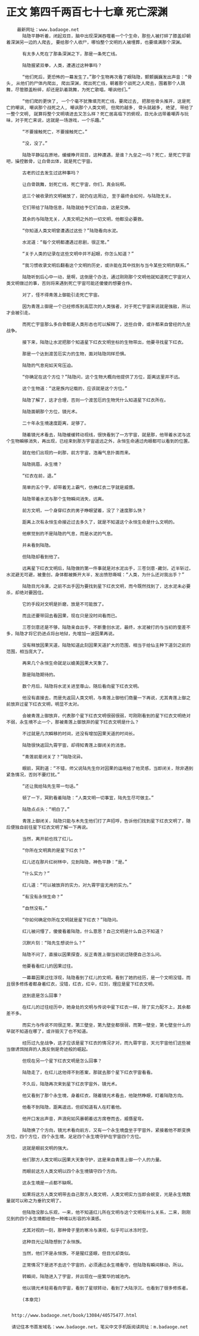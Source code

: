 # 正文 第四千两百七十七章 死亡深渊
        最新网址：www.badaoge.net
          陆隐平静听着，闭起双目，脑中出现深渊吞噬着一个个生命，那些人被打碎了膝盖却朝着深渊另一边的人爬去, 要给那个人收尸，哪怕整个文明的人被埋葬，也要填满那个深渊。
      
          有太多人死在了那条深渊之下，那是一条死亡线。
      
          陆隐握紧双拳，人类，遭遇过这种事吗？
      
          “他们死后，更恐怖的一幕发生了。”那个生物再次看了眼陆隐，颤颤巍巍发出声音：“骨头, 从他们的尸体内爬出, 爬出深渊，爬出死亡线，朝着那个战死之人爬去，围着那个人跳舞，尽管膝盖粉碎，却还是趴着跳舞，为死亡歌唱，嘲讽他们。”
      
          “他们爬的更快了, 一个个毫不犹豫填充死亡线，要爬过去, 把那些骨头推开，这是死亡的嘲讽, 嘲讽那个战死之人, 嘲讽那个人类文明, 但爬的越多, 骨头就越多, 绝望, 带给了一整个文明, 就算将整个文明填进去又怎么样？死亡居高临下的俯视，目光永远带着嘲弄与玩味，对于死亡来说，这就是一场游戏，一个乐趣。”
      
          “不要接触死亡，不要接触死亡。”
      
          “没，没了。”
      
          陆隐平静站在原地，缓缓睁开双目，这种遭遇，是谁？九垒之一吗？死亡，是死亡宇宙吧，操控骸骨，让白骨出体，就是死亡宇宙。
      
          古老的过去发生过这种事吗？
      
          让白骨跳舞，划死亡线，死亡宇宙，你们，真会玩啊。
      
          这三个被收录的文明被放了，就仍在这周边, 至于最终会如何，与陆隐无关。
      
          它们带给了陆隐信息，陆隐就给予它们自由，这是交换。
      
          其余的与陆隐无关，人类文明之外的一切文明，他都没必要救。
      
          “你知道人类文明曾遭遇过这些？”陆隐看向水泥。
      
          水泥道：“每个文明都遭遇过悲剧，很正常。”
      
          “关于人类的记录在这些文明中并不起眼，你怎么知道？”
      
          “我习惯收录文明后翻看这个文明的历史，或许能在其中找到与当今某些文明的联系。”
      
          陆隐听到后心中一动，是啊，这倒是个办法，通过刚刚那个文明他就知道死亡宇宙对人类文明做过的事，否则将来遇到死亡宇宙可能还傻傻的想要合作。
      
          对了，怪不得青莲上御能引走死亡宇宙。
      
          因为青莲上御是一个已经修炼到高层次的人类强者，对于死亡宇宙来说就是强敌，所以才会被引走。
      
          而死亡宇宙那么多白骨都是人类形态也可以解释了，这些白骨，或许都来自曾经的九垒战争。
      
          接下来，陆隐让水泥把那个知道星下红衣文明坐标的生物带出，他要寻找星下红衣。
      
          那是一个达到渡苦厄实力的生物，面对陆隐同样恐惧。
      
          陆隐的气息宛如天穹压迫。
      
          “你确定在这个方位？”陆隐问，这个生物大概向他提供了方位，距离这里并不远。
      
          这个生物道：“这是族内记载的，应该就是这个方位。”
      
          陆隐了解了，这才合理，否则一个渡苦厄的生物凭什么知道星下红衣所在。
      
          陆隐面朝那个方位，镜光术。
      
          二十年永生境速度距离，足够了。
      
          随着镜光术看去，陆隐缓缓转动视线，很快看到了一方宇宙，就是那，他带着水泥与这个生物瞬移消失，再出现，已经来到那方宇宙遥远之外，永恒生命通过肉眼都可以看到的位置。
      
          就在他们出现的一刹那，前方宇宙，浩瀚气息扑面而来。
      
          陆隐挑眉，永生境？
      
          “红衣在前，退。”
      
          简单的五个字，却带着无上霸气，仿佛红衣二字就是威慑。
      
          陆隐带着水泥与那个生物瞬间消失，远离。
      
          前方文明，一个身穿红衣的男子睁眼望着，没了？速度那么快？
      
          距离上次有永恒生命接近过去多久了，就是不知道这个永恒生命是什么文明的。
      
          他察觉到的不是陆隐的气息，而是水泥的气息。
      
          并未看到陆隐。
      
          但陆隐却看到他了。
      
          远离星下红衣文明后，陆隐做的第一件事就是对水泥出手，三苍剑意-藏剑，近半斩过，水泥避无可避，被重创，身体都被撕开大半，发出愤怒嘶喊：“人类，为什么还对我出手？”
      
          陆隐目光冷漠，之前不出手因为要找到星下红衣文明，而今既然找到了，这水泥未必要杀，却绝对要困住。
      
          它的手段对文明是折磨，放是不可能放了。
      
          而且还要带回去看因果，现在只是没时间看而已。
      
          三苍剑意还是不够，陆隐亲自出手，不断重创水泥，最终，水泥被打的与当初的奎差不多，陆隐才将它扔进点将台地狱，先增加一波因果再说。
      
          没有释放因果天道，陆隐知道此刻因果天道扩大的范围，相当于给仙主种下道剑之前的范围，相当庞大了。
      
          再来几个永恒生命就足以媲美因果大天象了。
      
          那是陆隐期待的。
      
          数个月后，陆隐将水泥关进至尊山，随后看向星下红衣文明。
      
          他没有直接去，而是先返回人类文明，与青莲上御他们商量一下再说，尤其青莲上御之前放弃过星下红衣文明，明显不太对。
      
          会被青莲上御放弃，代表那个星下红衣文明很弱很弱，可刚刚看到的星下红衣文明绝对不弱，永生境不止一个，那被青莲上御放弃的星下红衣文明是什么？
      
          不过就是几次瞬移的时间，还没有增加因果天道的时间长。
      
          陆隐很快返回九霄宇宙，却得知青莲上御闭关的消息。
      
          “青莲前辈闭关了？”陆隐诧异。
      
          眼前，冥酌道：“不错，师父说陆先生你对因果的运用给了他灵感，当即闭关，除非遇到紧急情况，否则不要打扰。”
      
          “还让我给陆先生带一句话。”
      
          顿了一下，冥酌看着陆隐：“人类文明一切事宜，陆先生尽可做主。”
      
          陆隐点点头：“明白了。”
      
          青莲上御闭关，陆隐只能与木先生他们打了声招呼，告诉他们找到星下红衣文明了，随后便独自前往星下红衣文明了解一下再说。
      
          当然，离开前也找了红儿。
      
          “你所在文明真的是星下红衣？”
      
          红儿还在那片红树林中，见到陆隐，神色平静：“是。”
      
          “什么实力？”
      
          红儿道：“可以被放弃的实力，对九霄宇宙无用的实力。”
      
          “有没有永恒生命？”
      
          “自然没有。”
      
          “你如何确定你所在文明就是星下红衣？”陆隐问。
      
          红儿被问懵了，傻傻看着陆隐，什么意思？自己文明是什么自己不知道？
      
          沉默片刻：“陆先生想说什么？”
      
          陆隐不问了，直接以因果探查，反正青莲上御当初说过随便自己怎么问。
      
          他要看看红儿的因果过往。
      
          一幕幕因果过往浮现，陆隐看到了红儿的文明，看到了她的经历，是一个文明没错，而且很多修炼者都身着红衣，没错，红衣，红伞，红剑，理应是星下红衣文明。
      
          这到底是怎么回事？
      
          在红儿的过往经历中，她身处的文明与传说中星下红衣一样，除了实力配不上，其余都差不多。
      
          而实力与传说不同很正常，第三壁垒，第九壁垒都很弱，而第一壁垒，第七壁垒什么的早就不知道在哪了，或许毁灭了也不知道。
      
          经历过九垒战争，这才应该是星下红衣的情况才对，而九霄宇宙，天元宇宙他们这些被当做诱饵抛弃的人类反倒是奇迹般的崛起。
      
          但现在另一个星下红衣文明是怎么回事？
      
          陆隐走了，在红儿这他得不到答案，那就去那个星下红衣宇宙看看。
      
          不久后，陆隐再次来到星下红衣宇宙外，镜光术。
      
          他又看到了那个永生境，身着红衣，随着镜光术看去，他陡然睁眼，盯着陆隐方向。
      
          他看不到陆隐，距离遥远，但却知道有人在盯着他。
      
          他开口发出声音，声浪宛如风暴朝着远方席卷而去，威慑星穹。
      
          陆隐换了个方向，镜光术看向前方，又有一个永生境盘坐于宇宙外，紧接着他不断变换方位，四个方位，四个永生境，足足四个永生境守护在宇宙四个方位。
      
          这就是眼前文明的强大。
      
          他们那方人类文明以因果大天象守护，这是来自青莲上御一个人的力量。
      
          而眼前这方人类文明以四个永生境镇守四个方向。
      
          这永生境是一点都不缺啊。
      
          如果将这方人类文明带去自己那方人类文明，人类文明实力当即会蜕变，光是永生境数量就可以称之为垂钓文明了。
      
          但陆隐没那么乐观，一来，他不知道红儿所在文明与这个文明有什么关系，二来，刚刚见到的四个永生境都给他一种难以形容的冷漠感。
      
          尤其对视的一刻，那种骨子里的寒冷与漠视，似乎可以冰冻时空。
      
          这种目光让陆隐想到了永恒族。
      
          当然，他们不是永恒族，不是猩红竖眼，但目光却类似。
      
          正常情况下是进不去这个宇宙的，必须通过永生境看守，但陆隐有瞬间移动，所以。
      
          转瞬间，陆隐进入了宇宙，并出现在一座繁华的城池内。
      
          他以镜光术轻易看向宇宙，看到了星球转动，看到了大陆浮沉，也看到了很多修炼者。
      
          (本章完)
      
      
      http://www.badaoge.net/book/13084/40575477.html
      
      请记住本书首发域名：www.badaoge.net。笔尖中文手机版阅读网址：m.badaoge.net